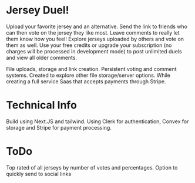 # Jersey Duel!

Upload your favorite jersey and an alternative. Send the link to friends who can then vote on the jersey they like most. Leave comments to really let them know how you feel! Explore jerseys uploaded by others and vote on them as well. Use your free credits or upgrade your subscription (no charges will be processed in development mode) to post unlimited duels and view all older comments.

File uploads, storage and link creation. Persistent voting and comment systems. Created to explore other file storage/server options. While creating a full service Saas that accepts payments through Stripe.

# Technical Info
Build using Next.JS and tailwind. Using Clerk for authentication, Convex for storage and Stripe for payment processing. 

# ToDo
Top rated of all jerseys by number of votes and percentages.
Option to quickly send to social links
